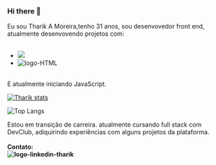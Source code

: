 ### Hi there 👋

Eu sou Tharik A Moreira,tenho 31 anos, sou desenvovedor front end, atualmente desenvovendo projetos com:
<br>
<br>
- <img src="https://img.shields.io/badge/CSS3-1572B6?style=for-the-badge&logo=css3&logoColor=white" atl="logo-CSS"/>
- <img src="https://img.shields.io/badge/HTML5-E34F26?style=for-the-badge&logo=html5&logoColor=white" alt="logo-HTML"/>
<br>
E atualmente iniciando JavaScript.
<br>

[![Tharik stats](https://github-readme-stats.vercel.app/api?username=tharikmoreira)](https://github.com/anuraghazra/github-readme-stats)

![Top Langs](https://github-readme-stats.vercel.app/api/top-langs/?username=tharikmoreira)

Estou em transição de carreira. atualmente cursando full stack com DevClub, adiquirindo experiências com alguns projetos da plataforma.
<br>
<br>
<b> Contato:<b>
<br>
<a hrelf="www.linkedin.com/in/
tharik-alves-moreira-7060a2271
"> <img src="https://img.shields.io/badge/LinkedIn-0077B5?style=for-the-badge&logo=linkedin&logoColor=white" alt="logo-linkedin-tharik"/><a/>
